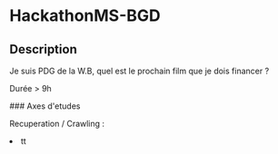 # HackathonMS-BGD


## Description
<p> Je suis PDG de la W.B, quel est le prochain film que je dois financer ? </p>
<p> Durée > 9h </p>
### Axes d'etudes
<p> Recuperation / Crawling : </p>
  <li> tt </li>
